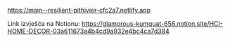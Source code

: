 https://main--resilient-pithivier-cfc2a7.netlify.app


Link izvješća na Notionu: https://glamorous-kumquat-656.notion.site/HCI-HOME-DECOR-03a611673a4b4cd9a932e4bc4ca7d384
